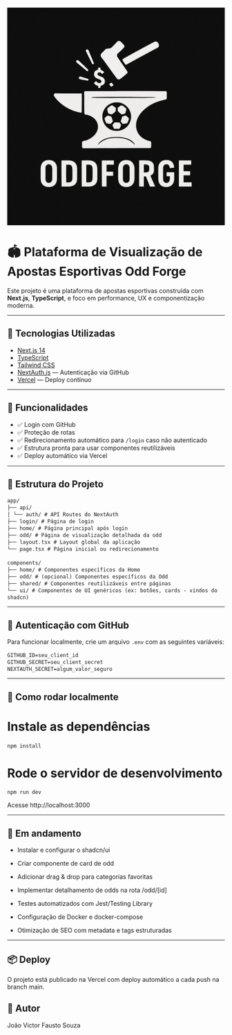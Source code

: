 ![Logotipo da OddForge](public/logotipo.png)

# 🏟️ Plataforma de Visualização de Apostas Esportivas Odd Forge

Este projeto é uma plataforma de apostas esportivas construída com **Next.js**, **TypeScript**, e foco em performance, UX e componentização moderna.

---

## 🚀 Tecnologias Utilizadas

- [Next.js 14](https://nextjs.org/)
- [TypeScript](https://www.typescriptlang.org/)
- [Tailwind CSS](https://tailwindcss.com/)
- [NextAuth.js](https://next-auth.js.org/) — Autenticação via GitHub
- [Vercel](https://vercel.com/) — Deploy contínuo

---

## 🧩 Funcionalidades

- ✅ Login com GitHub
- ✅ Proteção de rotas
- ✅ Redirecionamento automático para `/login` caso não autenticado
- ✅ Estrutura pronta para usar componentes reutilizáveis
- ✅ Deploy automático via Vercel

---

## 📁 Estrutura do Projeto

```
app/
├── api/
│ └── auth/ # API Routes do NextAuth
├── login/ # Página de login
├── home/ # Página principal após login
├── odd/ # Página de visualização detalhada da odd
├── layout.tsx # Layout global da aplicação
└── page.tsx # Página inicial ou redirecionamento

components/
├── home/ # Componentes específicos da Home
├── odd/ # (opcional) Componentes específicos da Odd
├── shared/ # Componentes reutilizáveis entre páginas
└── ui/ # Componentes de UI genéricos (ex: botões, cards - vindos do shadcn)
```

---

## 🔐 Autenticação com GitHub

Para funcionar localmente, crie um arquivo `.env` com as seguintes variáveis:

```env
GITHUB_ID=seu_client_id
GITHUB_SECRET=seu_client_secret
NEXTAUTH_SECRET=algum_valor_seguro
```

---

## 🧪 Como rodar localmente

# Instale as dependências

```
npm install
```

# Rode o servidor de desenvolvimento

```
npm run dev
```

Acesse http://localhost:3000

---

## 🧱 Em andamento

- Instalar e configurar o shadcn/ui

- Criar componente de card de odd

- Adicionar drag & drop para categorias favoritas

- Implementar detalhamento de odds na rota /odd/[id]

- Testes automatizados com Jest/Testing Library

- Configuração de Docker e docker-compose

- Otimização de SEO com metadata e tags estruturadas

---

## 📦 Deploy

O projeto está publicado na Vercel com deploy automático a cada push na branch main.

## 🧠 Autor

João Victor Fausto Souza
